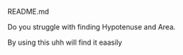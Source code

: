 README.md


 Do you struggle with finding Hypotenuse and Area.

 By using this uhh will find it eaasily
